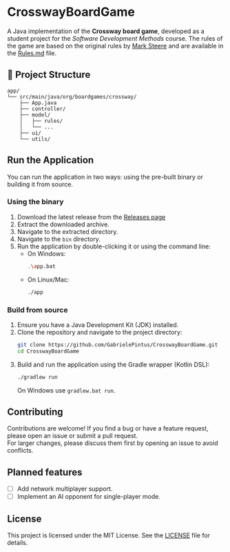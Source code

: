 # CrosswayBoardGame

A Java implementation of the **Crossway board game**, developed as a student project for the *Software Development Methods* course.
The rules of the game are based on the original rules by [Mark Steere](http://marksteeregames.com) and are
available in the [Rules.md](Rules.md) file.

## 📁 Project Structure

```
app/
└── src/main/java/org/boardgames/crossway/
    ├── App.java
    ├── controller/
    ├── model/
    │   ├── rules/
    │   └── ...
    ├── ui/
    └── utils/
```

## Run the Application

You can run the application in two ways: using the pre-built binary or building it from source.

### Using the binary

1. Download the latest release from the [Releases page](https://github.com/GabrielePintus/CrosswayBoardGame/releases/)
2. Extract the downloaded archive.
3. Navigate to the extracted directory.
4. Navigate to the `bin` directory.
5. Run the application by double-clicking it or using the command line:
   - On Windows:
     ```bash
     .\app.bat
     ```
   - On Linux/Mac:
     ```bash
     ./app
     ```

### Build from source

1. Ensure you have a Java Development Kit (JDK) installed.
2. Clone the repository and navigate to the project directory:
   ```bash
   git clone https://github.com/GabrielePintus/CrosswayBoardGame.git
   cd CrosswayBoardGame
   ```
3. Build and run the application using the Gradle wrapper (Kotlin DSL):
   ```bash
   ./gradlew run
   ```
   On Windows use `gradlew.bat run`.

## Contributing
Contributions are welcome! If you find a bug or have a feature request, please open an issue or submit a pull request.  
For larger changes, please discuss them first by opening an issue to avoid conflicts.

## Planned features

- [ ] Add network multiplayer support.
- [ ] Implement an AI opponent for single-player mode.

## License
This project is licensed under the MIT License. See the [LICENSE](LICENSE) file for details.
